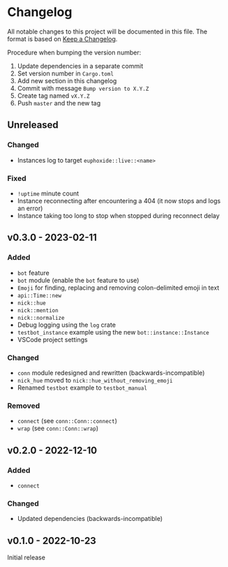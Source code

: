 # Changelog

All notable changes to this project will be documented in this file.
The format is based on [Keep a Changelog](https://keepachangelog.com/en/1.0.0/).

Procedure when bumping the version number:
1. Update dependencies in a separate commit
2. Set version number in `Cargo.toml`
3. Add new section in this changelog
4. Commit with message `Bump version to X.Y.Z`
5. Create tag named `vX.Y.Z`
6. Push `master` and the new tag

## Unreleased

### Changed
- Instances log to target `euphoxide::live::<name>`

### Fixed
- `!uptime` minute count
- Instance reconnecting after encountering a 404 (it now stops and logs an error)
- Instance taking too long to stop when stopped during reconnect delay

## v0.3.0 - 2023-02-11

### Added
- `bot` feature
- `bot` module (enable the `bot` feature to use)
- `Emoji` for finding, replacing and removing colon-delimited emoji in text
- `api::Time::new`
- `nick::hue`
- `nick::mention`
- `nick::normalize`
- Debug logging using the `log` crate
- `testbot_instance` example using the new `bot::instance::Instance`
- VSCode project settings

### Changed
- `conn` module redesigned and rewritten (backwards-incompatible)
- `nick_hue` moved to `nick::hue_without_removing_emoji`
- Renamed `testbot` example to `testbot_manual`

### Removed
- `connect` (see `conn::Conn::connect`)
- `wrap` (see `conn::Conn::wrap`)

## v0.2.0 - 2022-12-10

### Added
- `connect`

### Changed
- Updated dependencies (backwards-incompatible)

## v0.1.0 - 2022-10-23

Initial release
